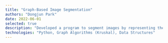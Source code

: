 ```yaml
---
title: "Graph-Based Image Segmentation"
authors: "Dongjun Park"
date: 2022-06-01
selected: true
description: "Developed a program to segment images by representing them as weighted graphs (pixels as vertices, color dissimilarity as edge weights). Implemented a modified Kruskal's algorithm to create a spanning forest, successfully grouping similarly colored pixels into distinct segments. Each tree in the forest represented a unique region of the original image."
technologies: "Python, Graph Algorithms (Kruskal), Data Structures"
---
```

